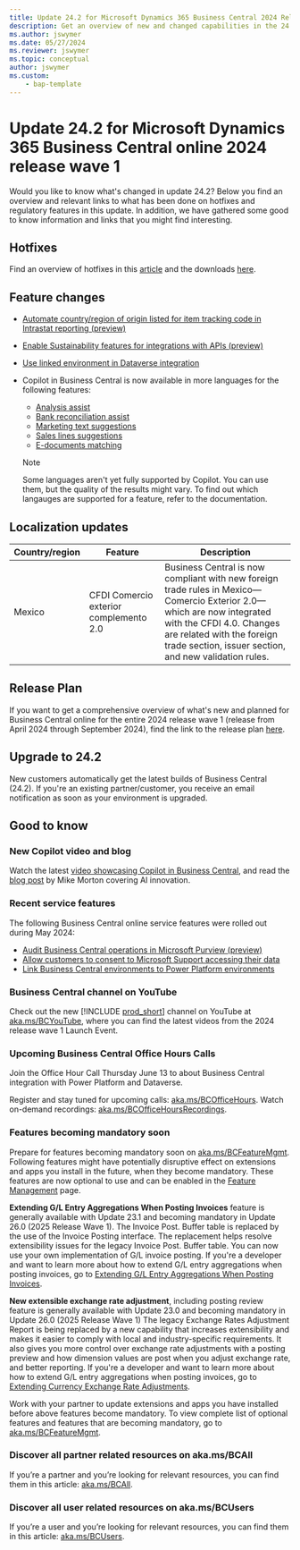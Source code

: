 ```yaml
---
title: Update 24.2 for Microsoft Dynamics 365 Business Central 2024 Release Wave 1
description: Get an overview of new and changed capabilities in the 24.2 update of Business Central online, which is part of 2024 release wave 1.
ms.author: jswymer
ms.date: 05/27/2024
ms.reviewer: jswymer
ms.topic: conceptual
author: jswymer
ms.custom: 
    - bap-template
---
```


# Update 24.2 for Microsoft Dynamics 365 Business Central online 2024 release wave 1

Would you like to know what's changed in update 24.2? Below you find an overview and relevant links to what has been done on hotfixes and regulatory features in this update. In addition, we have gathered some good to know information and links that you might find interesting.

## Hotfixes

Find an overview of hotfixes in this [article](https://support.microsoft.com/help/5040044) and the downloads [here](https://aka.ms/BCDownload).

## Feature changes

- [Automate country/region of origin listed for item tracking code in Intrastat reporting (preview)](/dynamics365/release-plan/2024wave1/smb/dynamics365-business-central/automate-country-origin-listed-item-tracking-code-intrastat-reporting)
- [Enable Sustainability features for integrations with APIs (preview)](/dynamics365/release-plan/2024wave1/smb/dynamics365-business-central/achieving-sustainable-compliance-business-central)
- [Use linked environment in Dataverse integration](/dynamics365/release-plan/2024wave1/smb/dynamics365-business-central/use-linked-environment-dataverse-integration)
- Copilot in Business Central is now available in more languages for the following features:

  - [Analysis assist](/dynamics365/business-central/analysis-assist)
  - [Bank reconciliation assist](/dynamics365/business-central/bank-reconciliation-with-copilot)
  - [Marketing text suggestions](/dynamics365/business-central/item-marketing-text)
  - [Sales lines suggestions](/dynamics365/business-central/sales-suggest-sales-lines-with-copilot) 
  - [E-documents matching](/dynamics365/business-central/map-edocuments-with-copilot)
  
  > [!NOTE]
  > Some languages aren't yet fully supported by Copilot. You can use them, but the quality of the results might vary. To find out which langauges are supported for a feature, refer to the documentation.

## Localization updates

| Country/region| Feature  |Description|
|-------------|--------------|--------------|
|Mexico|CFDI Comercio exterior complemento 2.0|Business Central is now compliant with new foreign trade rules in Mexico&mdash;Comercio Exterior 2.0&mdash;which are now integrated with the CFDI 4.0. Changes are related with the foreign trade section, issuer section, and new validation rules.|

## Release Plan

If you want to get a comprehensive overview of what's new and planned for Business Central online for the entire 2024 release wave 1 (release from April 2024 through September 2024), find the link to the release plan [here](https://aka.ms/BCReleasePlan).

## Upgrade to 24.2

New customers automatically get the latest builds of Business Central (24.2). If you're an existing partner/customer, you receive an email notification as soon as your environment is upgraded.

## Good to know

### New Copilot video and blog

Watch the latest [video showcasing Copilot in Business Central](https://www.microsoft.com/videoplayer/embed/RW1l5SJ), and read the [blog post](https://aka.ms/bc-ai) by Mike Morton covering AI innovation.

### Recent service features

The following Business Central online service features were rolled out during May 2024:

- [Audit Business Central operations in Microsoft Purview (preview)](/dynamics365/release-plan/2024wave1/smb/dynamics365-business-central/audit-business-central-operations-purview)
- [Allow customers to consent to Microsoft Support accessing their data](/dynamics365/release-plan/2024wave1/smb/dynamics365-business-central/allow-customers-consent-support-accessing-their-data)
- [Link Business Central environments to Power Platform environments](/dynamics365/release-plan/2024wave1/smb/dynamics365-business-central/link-business-central-environments-power-platform-environments)

### Business Central channel on YouTube

Check out the new [!INCLUDE [prod_short](../includes/prod_short.md)] channel on YouTube at [aka.ms/BCYouTube](https://aka.ms/BCYouTube), where you can find the latest videos from the 2024 release wave 1 Launch Event.

### Upcoming Business Central Office Hours Calls

Join the Office Hour Call Thursday June 13 to about Business Central integration with Power Platform and Dataverse.

Register and stay tuned for upcoming calls: [aka.ms/BCOfficeHours](https://aka.ms/BCOfficeHours). 
Watch on-demand recordings: [aka.ms/BCOfficeHoursRecordings](https://aka.ms/BCOfficeHoursRecordings).

### Features becoming mandatory soon

Prepare for features becoming mandatory soon on [aka.ms/BCFeatureMgmt](https://aka.ms/BCFeatureMgmt).
Following features might have potentially disruptive effect on extensions and apps you install in the future, when they become mandatory. These features are now optional to use and can be enabled in the [Feature Management](https://dynamics.microsoft.com/en-us/business-central/signin/?ru=https%3A%2F%2Fbusinesscentral.dynamics.com%2F%3Fpage%3D2610%26noSignUpCheck%3D1) page. 

**Extending G/L Entry Aggregations When Posting Invoices** feature is generally available with Update 23.1 and becoming mandatory in Update 26.0 (2025 Release Wave 1). The Invoice Post. Buffer table is replaced by the use of the Invoice Posting interface. The replacement helps resolve extensibility issues for the legacy Invoice Post. Buffer table. You can now use your own implementation of G/L invoice posting. If you're a developer and want to learn more about how to extend G/L entry aggregations when posting invoices, go to [Extending G/L Entry Aggregations When Posting Invoices](/dynamics365/business-central/dev-itpro/developer/devenv-invoice-posting-example).

**New extensible exchange rate adjustment**, including posting review feature is generally available with Update 23.0 and becoming mandatory in Update 26.0 (2025 Release Wave 1) The legacy Exchange Rates Adjustment Report is being replaced by a new capability that increases extensibility and makes it easier to comply with local and industry-specific requirements. It also gives you more control over exchange rate adjustments with a posting preview and how dimension values are post when you adjust exchange rate, and better reporting. 
If you're a developer and want to learn more about how to extend G/L entry aggregations when posting invoices, go to [Extending Currency Exchange Rate Adjustments](/dynamics365/business-central/dev-itpro/developer/devenv-extend-exchange-rates).

Work with your partner to update extensions and apps you have installed before above features become mandatory. To view complete list of optional features and features that are becoming mandatory, go to [aka.ms/BCFeatureMgmt](https://aka.ms/BCFeatureMgmt).

### Discover all partner related resources on aka.ms/BCAll

If you’re a partner and you’re looking for relevant resources, you can find them in this article: [aka.ms/BCAll](https://aka.ms/BCAll).

### Discover all user related resources on aka.ms/BCUsers

If you’re a user and you’re looking for relevant resources, you can find them in this article: [aka.ms/BCUsers](https://aka.ms/BCUsers).  
